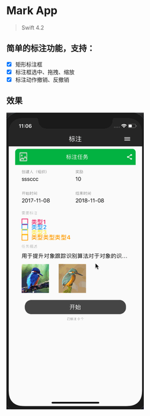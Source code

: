 # Mark App

> Swift 4.2

## 简单的标注功能，支持：

* [x] 矩形标注框
* [x] 标注框选中、拖拽、缩放
* [x] 标注动作撤销、反撤销

## 效果

![](./demo.gif)
